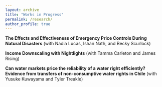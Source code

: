 ```yaml
---
layout: archive
title: "Works in Progress"
permalink: /research/
author_profile: true
---
```



**The Effects and Effectiveness of Emergency Price Controls During Natural Disasters** (with Nadia Lucas, Ishan Nath, and Becky Scurlock)

**Income Downscaling with Nightlights** (with Tamma Carleton and James Rising)

**Can water markets price the reliability of a water right efficiently? Evidence from transfers of non-consumptive water rights in Chile** (with Yusuke Kuwayama and Tyler Treakle)
